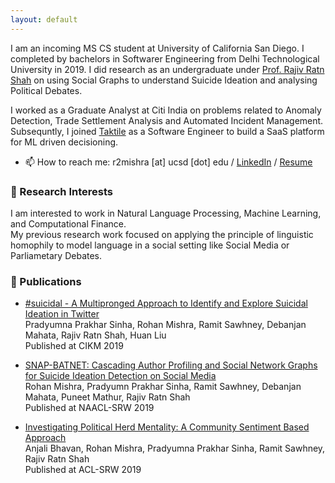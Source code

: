 ```yaml
---
layout: default
---
```


I am an incoming MS CS student at University of California San Diego.
I completed by bachelors in Softwarer Engineering from Delhi Technological University in 2019. I did research as an undergraduate under [Prof. Rajiv Ratn Shah](https://www.iiitd.ac.in/rajivratn) on using Social Graphs to understand Suicide Ideation and analysing Political Debates. 

I worked as a Graduate Analyst at Citi India on problems related to Anomaly Detection, Trade Settlement Analysis and Automated Incident Management. Subsequntly, I joined [Taktile](https://www.taktile.com/) as a Software Engineer to build a SaaS platform for ML driven decisioning.

- 📫 How to reach me:
    r2mishra [at] ucsd [dot] edu / [LinkedIn](https://www.linkedin.com/in/rohan-mishra-cs) / [Resume](assets/resume.pdf)

### 🌱 Research Interests  
I am interested to work in Natural Language Processing, Machine Learning, and Computational Finance.  
My previous research work focused on applying the principle of linguistic homophily to model language in a social setting like Social Media or Parliametary Debates.

###  📠 Publications 

- [#suicidal - A Multipronged Approach to Identify and Explore Suicidal Ideation in Twitter](https://dl.acm.org/doi/10.1145/3357384.3358060)  
      Pradyumna Prakhar Sinha, Rohan Mishra, Ramit Sawhney, Debanjan Mahata, Rajiv Ratn Shah, Huan Liu  
      Published at CIKM 2019

- [SNAP-BATNET: Cascading Author Profiling and Social Network Graphs for Suicide Ideation Detection on Social Media](https://www.aclweb.org/anthology/N19-3019/)  
      Rohan Mishra, Pradyumn Prakhar Sinha, Ramit Sawhney, Debanjan Mahata, Puneet Mathur, Rajiv Ratn Shah  
      Published at NAACL-SRW 2019
      
- [Investigating Political Herd Mentality: A Community Sentiment Based Approach](https://www.aclweb.org/anthology/P19-2039/)  
      Anjali Bhavan, Rohan Mishra, Pradyumna Prakhar Sinha, Ramit Sawhney, Rajiv Ratn Shah  
      Published at ACL-SRW 2019
    
<!--
```markdown
Syntax highlighted code block

# Header 1
## Header 2
### Header 3

- Bulleted
- List

1. Numbered
2. List

**Bold** and _Italic_ and `Code` text

[Link](url) and ![Image](src)
```

For more details see [GitHub Flavored Markdown](https://guides.github.com/features/mastering-markdown/).

### Jekyll Themes

Your Pages site will use the layout and styles from the Jekyll theme you have selected in your [repository settings](https://github.com/RohanMishra97/rohanmishra97/settings). The name of this theme is saved in the Jekyll `_config.yml` configuration file.

### Support or Contact

Having trouble with Pages? Check out our [documentation](https://docs.github.com/categories/github-pages-basics/) or [contact support](https://github.com/contact) and we’ll help you sort it out. -->
